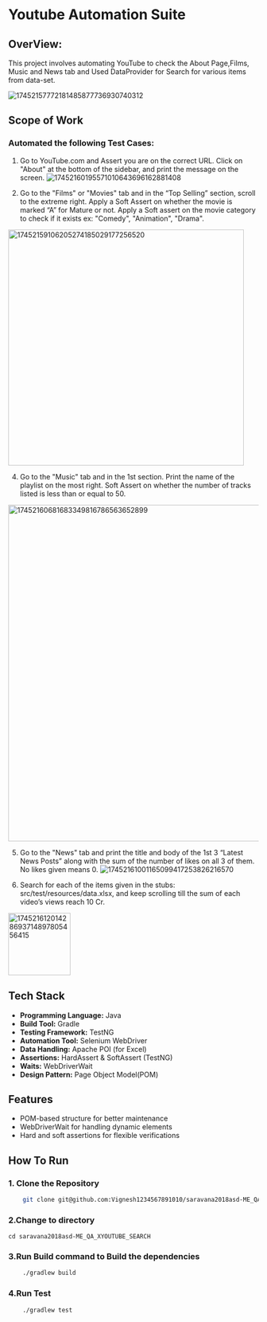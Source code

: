 # Youtube Automation Suite

## OverView:
This project involves automating YouTube to check the About Page,Films, Music and News tab and Used DataProvider for Search for various items from data-set.

![17452157772181485877736930740312](https://github.com/user-attachments/assets/09082bb2-6690-499d-881b-8d54a846dd7e)


## Scope of Work

### Automated the following Test Cases:

1. Go to YouTube.com and Assert you are on the correct URL. Click on "About" at the bottom of the sidebar, and print the message on the screen.
![17452160195571010643696162881408](https://github.com/user-attachments/assets/a92b4894-c9d4-46de-8b68-e7294a8d06e7)



3. Go to the "Films" or "Movies" tab and in the “Top Selling” section, scroll to the extreme right. Apply a Soft Assert on whether the movie is marked “A” for Mature or not. Apply a Soft assert on the movie category to check if it exists ex: "Comedy", "Animation", "Drama".
<img width="474" alt="17452159106205274185029177256520" src="https://github.com/user-attachments/assets/92ef2321-7994-43be-aeeb-dba66f95eba9" />


4. Go to the "Music" tab and in the 1st section. Print the name of the playlist on the most right. Soft Assert on whether the number of tracks listed is less than or equal to 50.
<img width="676" alt="17452160681683349816786563652899" src="https://github.com/user-attachments/assets/f7e0a739-803b-4103-9d51-e98339c9ed7d" />


5. Go to the "News" tab and print the title and body of the 1st 3 “Latest News Posts” along with the sum of the number of likes on all 3 of them. No likes given means 0.
![17452161001165099417253826216570](https://github.com/user-attachments/assets/cba32408-a596-4e70-93f5-ef9c12e4430b)


6. Search for each of the items given in the stubs: src/test/resources/data.xlsx, and keep scrolling till the sum of each video’s views reach 10 Cr.
<img width="125" alt="17452161201428693714897805456415" src="https://github.com/user-attachments/assets/bdf245e3-3458-46f9-8f69-4245cc89edde" />


## Tech Stack
- **Programming Language:** Java
- **Build Tool:** Gradle
- **Testing Framework:** TestNG
- **Automation Tool:** Selenium WebDriver
- **Data Handling:** Apache POI (for Excel)
- **Assertions:** HardAssert & SoftAssert (TestNG)
- **Waits:** WebDriverWait
- **Design Pattern:** Page Object Model(POM)

## Features
- POM-based structure for better maintenance
- WebDriverWait for handling dynamic elements
- Hard and soft assertions for flexible verifications

## How To Run

### 1. Clone the Repository
```bash
    git clone git@github.com:Vignesh1234567891010/saravana2018asd-ME_QA_XYOUTUBE_SEARCH.git
```

### 2.Change to directory
    cd saravana2018asd-ME_QA_XYOUTUBE_SEARCH

### 3.Run Build command to Build the dependencies
```bash
    ./gradlew build   
   ```

### 4.Run Test
```bash
    ./gradlew test
```
